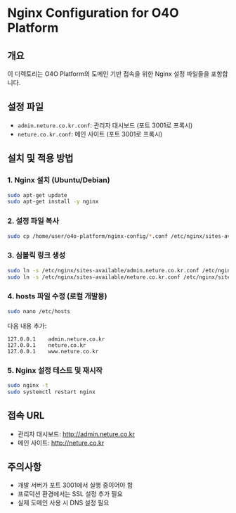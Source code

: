 # Nginx Configuration for O4O Platform

## 개요
이 디렉토리는 O4O Platform의 도메인 기반 접속을 위한 Nginx 설정 파일들을 포함합니다.

## 설정 파일
- `admin.neture.co.kr.conf`: 관리자 대시보드 (포트 3001로 프록시)
- `neture.co.kr.conf`: 메인 사이트 (포트 3001로 프록시)

## 설치 및 적용 방법

### 1. Nginx 설치 (Ubuntu/Debian)
```bash
sudo apt-get update
sudo apt-get install -y nginx
```

### 2. 설정 파일 복사
```bash
sudo cp /home/user/o4o-platform/nginx-config/*.conf /etc/nginx/sites-available/
```

### 3. 심볼릭 링크 생성
```bash
sudo ln -s /etc/nginx/sites-available/admin.neture.co.kr.conf /etc/nginx/sites-enabled/
sudo ln -s /etc/nginx/sites-available/neture.co.kr.conf /etc/nginx/sites-enabled/
```

### 4. hosts 파일 수정 (로컬 개발용)
```bash
sudo nano /etc/hosts
```

다음 내용 추가:
```
127.0.0.1    admin.neture.co.kr
127.0.0.1    neture.co.kr
127.0.0.1    www.neture.co.kr
```

### 5. Nginx 설정 테스트 및 재시작
```bash
sudo nginx -t
sudo systemctl restart nginx
```

## 접속 URL
- 관리자 대시보드: http://admin.neture.co.kr
- 메인 사이트: http://neture.co.kr

## 주의사항
- 개발 서버가 포트 3001에서 실행 중이어야 함
- 프로덕션 환경에서는 SSL 설정 추가 필요
- 실제 도메인 사용 시 DNS 설정 필요